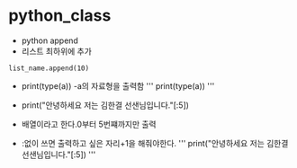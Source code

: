 # python_class

  - python append 
  - 리스트 최하위에 추가
  ``` 
  list_name.append(10)
  ```
  - print(type(a))
  -a의 자료형을 출력함
  '''
  print(type(a))
  '''
  
  - print("안녕하세요 저는 김한결 선샌님입니다."[:5]) 
  - 배열이라고 한다.0부터 5번쨰까지만 출력
  - :없이 쓰면 출력하고 싶은 자리+1을 해줘야한다.
  '''
  print("안녕하세요 저는 김한결 선샌님입니다."[:5]) 
  '''
